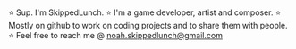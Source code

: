 ⭐ Sup. I'm SkippedLunch.
⭐ I'm a game developer, artist and composer.
⭐ Mostly on github to work on coding projects and to share them with people.
⭐ Feel free to reach me @ noah.skippedlunch@gmail.com
